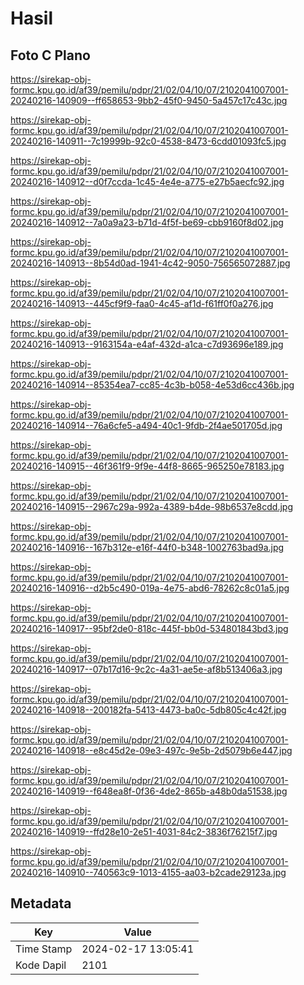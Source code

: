 # Hasil

## Foto C Plano

https://sirekap-obj-formc.kpu.go.id/af39/pemilu/pdpr/21/02/04/10/07/2102041007001-20240216-140909--ff658653-9bb2-45f0-9450-5a457c17c43c.jpg

https://sirekap-obj-formc.kpu.go.id/af39/pemilu/pdpr/21/02/04/10/07/2102041007001-20240216-140911--7c19999b-92c0-4538-8473-6cdd01093fc5.jpg

https://sirekap-obj-formc.kpu.go.id/af39/pemilu/pdpr/21/02/04/10/07/2102041007001-20240216-140912--d0f7ccda-1c45-4e4e-a775-e27b5aecfc92.jpg

https://sirekap-obj-formc.kpu.go.id/af39/pemilu/pdpr/21/02/04/10/07/2102041007001-20240216-140912--7a0a9a23-b71d-4f5f-be69-cbb9160f8d02.jpg

https://sirekap-obj-formc.kpu.go.id/af39/pemilu/pdpr/21/02/04/10/07/2102041007001-20240216-140913--8b54d0ad-1941-4c42-9050-756565072887.jpg

https://sirekap-obj-formc.kpu.go.id/af39/pemilu/pdpr/21/02/04/10/07/2102041007001-20240216-140913--445cf9f9-faa0-4c45-af1d-f61ff0f0a276.jpg

https://sirekap-obj-formc.kpu.go.id/af39/pemilu/pdpr/21/02/04/10/07/2102041007001-20240216-140913--9163154a-e4af-432d-a1ca-c7d93696e189.jpg

https://sirekap-obj-formc.kpu.go.id/af39/pemilu/pdpr/21/02/04/10/07/2102041007001-20240216-140914--85354ea7-cc85-4c3b-b058-4e53d6cc436b.jpg

https://sirekap-obj-formc.kpu.go.id/af39/pemilu/pdpr/21/02/04/10/07/2102041007001-20240216-140914--76a6cfe5-a494-40c1-9fdb-2f4ae501705d.jpg

https://sirekap-obj-formc.kpu.go.id/af39/pemilu/pdpr/21/02/04/10/07/2102041007001-20240216-140915--46f361f9-9f9e-44f8-8665-965250e78183.jpg

https://sirekap-obj-formc.kpu.go.id/af39/pemilu/pdpr/21/02/04/10/07/2102041007001-20240216-140915--2967c29a-992a-4389-b4de-98b6537e8cdd.jpg

https://sirekap-obj-formc.kpu.go.id/af39/pemilu/pdpr/21/02/04/10/07/2102041007001-20240216-140916--167b312e-e16f-44f0-b348-1002763bad9a.jpg

https://sirekap-obj-formc.kpu.go.id/af39/pemilu/pdpr/21/02/04/10/07/2102041007001-20240216-140916--d2b5c490-019a-4e75-abd6-78262c8c01a5.jpg

https://sirekap-obj-formc.kpu.go.id/af39/pemilu/pdpr/21/02/04/10/07/2102041007001-20240216-140917--95bf2de0-818c-445f-bb0d-534801843bd3.jpg

https://sirekap-obj-formc.kpu.go.id/af39/pemilu/pdpr/21/02/04/10/07/2102041007001-20240216-140917--07b17d16-9c2c-4a31-ae5e-af8b513406a3.jpg

https://sirekap-obj-formc.kpu.go.id/af39/pemilu/pdpr/21/02/04/10/07/2102041007001-20240216-140918--200182fa-5413-4473-ba0c-5db805c4c42f.jpg

https://sirekap-obj-formc.kpu.go.id/af39/pemilu/pdpr/21/02/04/10/07/2102041007001-20240216-140918--e8c45d2e-09e3-497c-9e5b-2d5079b6e447.jpg

https://sirekap-obj-formc.kpu.go.id/af39/pemilu/pdpr/21/02/04/10/07/2102041007001-20240216-140919--f648ea8f-0f36-4de2-865b-a48b0da51538.jpg

https://sirekap-obj-formc.kpu.go.id/af39/pemilu/pdpr/21/02/04/10/07/2102041007001-20240216-140919--ffd28e10-2e51-4031-84c2-3836f76215f7.jpg

https://sirekap-obj-formc.kpu.go.id/af39/pemilu/pdpr/21/02/04/10/07/2102041007001-20240216-140910--740563c9-1013-4155-aa03-b2cade29123a.jpg


## Metadata

| Key        | Value               |
| ---------- | ------------------- |
| Time Stamp | 2024-02-17 13:05:41 |
| Kode Dapil | 2101                |




